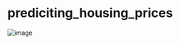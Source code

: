 # prediciting_housing_prices
![image](https://github.com/Manuel-Aragon/prediciting_housing_prices/assets/73243037/7ccbf179-a8fe-499b-a333-850383cb7ab1)

